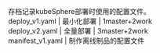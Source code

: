 存档记录kubeSphere部署时使用的配置文件。  
deploy_v1.yaml | 最小化部署 | 1master+2work  
deploy_v2.yaml | 全量部署 | 3master+2work  
manifest_v1.yaml | 制作离线制品的配置文件
